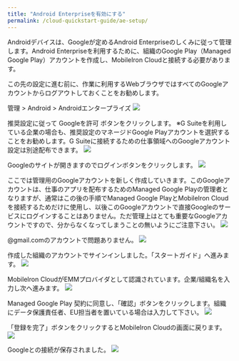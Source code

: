 ```yaml
---
title: "Android Enterpriseを有効にする"
permalink: /cloud-quickstart-guide/ae-setup/
---
```


Androidデバイスは、Googleが定めるAndroid Enterpriseのしくみに従って管理します。Android Enterpriseを利用するために、組織のGoogle Play（Managed Google Play）アカウントを作成し、MobileIron Cloudと接続する必要があります。

この先の設定に進む前に、作業に利用するWebブラウザではすべてのGoogleアカウントからログアウトしておくことをお勧めします。

管理 > Android > Androidエンタープライズ
![](/assets/cloud-quickstart-guide/images/BA002357-F698-4DBC-8BD1-298C451EFAC4.png)

推奨設定に従って Googleを許可 ボタンをクリックします。
※G Suiteを利用している企業の場合も、推奨設定のマネージドGoogle Playアカウントを選択することをお勧めします。G Suiteに接続するための仕事領域へのGoogleアカウント設定は別途配布できます。
![](/assets/cloud-quickstart-guide/images/5250AA85-FE9B-4806-95E9-DD3A507084B0.png)

Googleのサイトが開きますのでログインボタンをクリックします。
![](/assets/cloud-quickstart-guide/images/46FC0EE2-B1A3-4E15-A6D2-554C497EBE31.png)

ここでは管理用のGoogleアカウントを新しく作成していきます。このGoogleアカウントは、仕事のアプリを配布するためのManaged Google Playの管理者となりますが、通常はこの後の手順でManaged Google PlayとMobileIron Cloudを接続するためだけに使用し、以後このGoogleアカウントで直接Googleのサービスにログインすることはありません。ただ管理上はとても重要なGoogleアカウントですので、分からなくなってしまうことの無いようにご注意下さい。 
![](/assets/cloud-quickstart-guide/images/F6CB3D5C-30C7-4EB2-9165-684A35D71B55.png)

@gmail.comのアカウントで問題ありません。
![](/assets/cloud-quickstart-guide/images/949DEBC3-EB4A-49F0-80DD-3E7BB097F953.png)

作成した組織のアカウントでサインインしました。「スタートガイド」へ進みます。
![](/assets/cloud-quickstart-guide/images/9DE81602-B24C-4E47-B651-CE3AAA67C3BF.png)

MobileIron CloudがEMMプロバイダとして認識されています。企業/組織名を入力し次へ進みます。
![](/assets/cloud-quickstart-guide/images/17486A78-295F-430E-889C-DB29C77818C9.png)

Managed Google Play 契約に同意し、「確認」ボタンをクリックします。組織にデータ保護責任者、EU担当者を置いている場合は入力して下さい。
![](/assets/cloud-quickstart-guide/images/0C32ACF0-4F5A-4DE0-AFF9-6164BC033FE0.png)

「登録を完了」ボタンをクリックするとMobileIron Cloudの画面に戻ります。
![](/assets/cloud-quickstart-guide/images/E17B6F63-3A2B-4913-87A1-BDCC473375B2.png)

Googleとの接続が保存されました。
![](/assets/cloud-quickstart-guide/images/11AD86DE-4721-40A6-8319-F93FB1755418.png)
